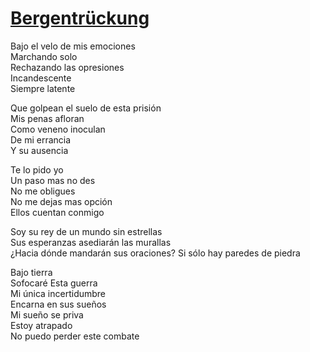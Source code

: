 # [Bergentrückung](https://www.youtube.com/watch?v=nE4vvgpqckg)

Bajo el velo de mis emociones\
Marchando solo\
Rechazando las opresiones\
Incandescente\
Siempre latente

Que golpean el suelo de esta prisión\
Mis penas afloran\
Como veneno inoculan\
De mi errancia\
Y su ausencia

Te lo pido yo\
Un paso mas no des\
No me obligues\
No me dejas mas opción\
Ellos cuentan conmigo

Soy su rey de un mundo sin estrellas\
Sus esperanzas asediarán las murallas\
¿Hacia dónde mandarán sus oraciones?
Si sólo hay paredes de piedra

Bajo tierra\
Sofocaré
Esta guerra\
Mi única incertidumbre\
Encarna en sus sueños\
Mi sueño se priva\
Estoy atrapado\
No puedo perder este combate
